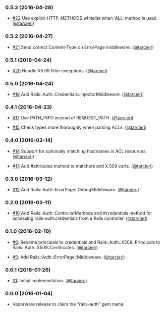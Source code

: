 ### 0.5.3 (2016-04-28)

* [#22](https://github.com/square/rails-auth/pull/22)
  Use explicit HTTP_METHODS whitelist when 'ALL' method is used.
  ([@tarcieri])

### 0.5.2 (2016-04-27)

* [#21](https://github.com/square/rails-auth/pull/21)
  Send correct Content-Type on ErrorPage middleware.
  ([@tarcieri])

### 0.5.1 (2016-04-24)

* [#20](https://github.com/square/rails-auth/pull/20)
  Handle X5.09 filter exceptions.
  ([@tarcieri])

### 0.5.0 (2016-04-24)

* [#19](https://github.com/square/rails-auth/pull/19)
  Add Rails::Auth::Credentials::InjectorMiddleware.
  ([@tarcieri])

### 0.4.1 (2016-04-23)

* [#17](https://github.com/square/rails-auth/pull/17)
  Use PATH_INFO instead of REQUEST_PATH.
  ([@tarcieri])

* [#15](https://github.com/square/rails-auth/pull/15)
  Check types more thoroughly when parsing ACLs.
  ([@tarcieri])

### 0.4.0 (2016-03-14)

* [#14](https://github.com/square/rails-auth/pull/14)
  Support for optionally matching hostnames in ACL resources.
  ([@tarcieri])

* [#13](https://github.com/square/rails-auth/pull/13)
  Add #attributes method to matchers and X.509 certs.
  ([@tarcieri])

### 0.3.0 (2016-03-12)

* [#12](https://github.com/square/rails-auth/pull/12)
  Add Rails::Auth::ErrorPage::DebugMiddleware.
  ([@tarcieri])

### 0.2.0 (2016-03-11)

* [#10](https://github.com/square/rails-auth/pull/10)
  Add Rails::Auth::ControllerMethods and #credentials method for accessing
  rails-auth.credentials from a Rails controller.
  ([@tarcieri])

### 0.1.0 (2016-02-10)

* [#6](https://github.com/square/rails-auth/pull/6):
  Rename principals to credentials and Rails::Auth::X509::Principals to
  Rails::Auth::X509::Certificates.
  ([@tarcieri])

* [#5](https://github.com/square/rails-auth/pull/5):
  Add Rails::Auth::ErrorPage::Middleware.
  ([@tarcieri])

### 0.0.1 (2016-01-26)

* [#1](https://github.com/square/rails-auth/pull/1):
  Initial implementation.
  ([@tarcieri])

### 0.0.0 (2016-01-04)

* Vaporware release to claim the "rails-auth" gem name


[@tarcieri]: https://github.com/tarcieri
